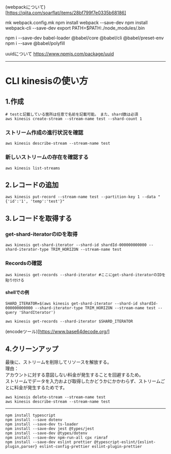 (webpackについて)[https://qiita.com/soarflat/items/28bf799f7e0335b68186]

mk webpack.config.mk
npm install webpack --save-dev
npm install webpack-cli --save-dev
export PATH=$PATH:./node_modules/.bin


npm i --save-dev babel-loader @babel/core @babel/cli @babel/preset-env
npm i --save @babel/polyfill


uuidについて
https://www.npmjs.com/package/uuid


----

# CLI kinesisの使い方

## 1.作成
```
# testと記載している箇所は任意で名前を記載可能。　また、shard数は必須
aws kinesis create-stream --stream-name test --shard-count 1
```

### ストリーム作成の進行状況を確認
```
aws kinesis describe-stream --stream-name test
```

### 新しいストリームの存在を確認する 
```
aws kinesis list-streams
```

## 2.レコードの追加
```
aws kinesis put-record --stream-name test --partition-key 1 --data "{'id':'1', 'temp':'test'}"
``` 

## 3.レコードを取得する
### get-shard-iteratorのIDを取得
```
aws kinesis get-shard-iterator --shard-id shardId-000000000000 --shard-iterator-type TRIM_HORIZON --stream-name test
```

### Recordsの確認
```
aws kinesis get-records --shard-iterator #ここにget-shard-iteratorのIDを貼り付ける
```

#### shellでの例
```
SHARD_ITERATOR=$(aws kinesis get-shard-iterator --shard-id shardId-000000000000 --shard-iterator-type TRIM_HORIZON --stream-name test --query 'ShardIterator')

aws kinesis get-records --shard-iterator $SHARD_ITERATOR
```

(encodeツール)[https://www.base64decode.org/]

## 4.クリーンアップ
最後に、ストリームを削除してリソースを解放する。  
理由：  
アカウントに対する意図しない料金が発生することを回避するため。  
ストリームでデータを入力および取得したかどうかにかかわらず、ストリームごとに料金が発生するためです。
```
aws kinesis delete-stream --stream-name test
aws kinesis describe-stream --stream-name test
```

---



```npm
npm install typescript
npm install --save dotenv
npm install --save-dev ts-loader
npm install --save-dev jest @types/jest
npm install --save-dev @types/dotenv
npm install --save-dev npm-run-all cpx rimraf
npm install --save-dev eslint prettier @typescript-eslint/{eslint-plugin,parser} eslint-config-prettier eslint-plugin-prettier
```